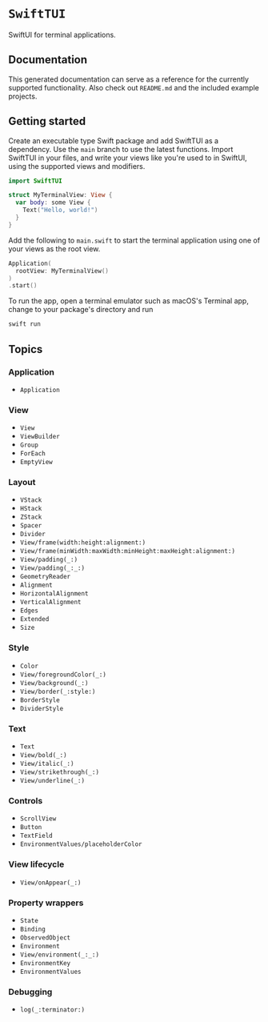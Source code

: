 # ``SwiftTUI``

SwiftUI for terminal applications.

## Documentation

This generated documentation can serve as a reference for the currently supported functionality. Also check out `README.md` and the included example projects.

## Getting started

Create an executable type Swift package and add SwiftTUI as a dependency. Use the `main` branch to use the latest functions. Import SwiftTUI in your files, and write your views like you're used to in SwiftUI, using the supported views and modifiers.

```swift
import SwiftTUI

struct MyTerminalView: View {
  var body: some View {
    Text("Hello, world!")
  }
}
```

Add the following to `main.swift` to start the terminal application using one of your views as the root view.

```swift
Application(
  rootView: MyTerminalView()
)
.start()
```

To run the app, open a terminal emulator such as macOS's Terminal app, change to your package's directory and run

```bash
swift run
```

## Topics

### Application

- ``Application``

### View

- ``View``
- ``ViewBuilder``
- ``Group``
- ``ForEach``
- ``EmptyView``

### Layout

- ``VStack``
- ``HStack``
- ``ZStack``
- ``Spacer``
- ``Divider``
- ``View/frame(width:height:alignment:)``
- ``View/frame(minWidth:maxWidth:minHeight:maxHeight:alignment:)``
- ``View/padding(_:)``
- ``View/padding(_:_:)``
- ``GeometryReader``
- ``Alignment``
- ``HorizontalAlignment``
- ``VerticalAlignment``
- ``Edges``
- ``Extended``
- ``Size``

### Style

- ``Color``
- ``View/foregroundColor(_:)``
- ``View/background(_:)``
- ``View/border(_:style:)``
- ``BorderStyle``
- ``DividerStyle``

### Text

- ``Text``
- ``View/bold(_:)``
- ``View/italic(_:)``
- ``View/strikethrough(_:)``
- ``View/underline(_:)``

### Controls

- ``ScrollView``
- ``Button``
- ``TextField``
- ``EnvironmentValues/placeholderColor``

### View lifecycle

- ``View/onAppear(_:)``

### Property wrappers

- ``State``
- ``Binding``
- ``ObservedObject``
- ``Environment``
- ``View/environment(_:_:)``
- ``EnvironmentKey``
- ``EnvironmentValues``

### Debugging

- ``log(_:terminator:)``
